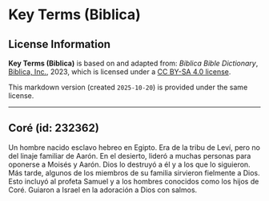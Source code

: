 # Key Terms (Biblica)

## License Information

**Key Terms (Biblica)** is based on and adapted from: _Biblica Bible Dictionary_, [Biblica, Inc.](https://www.biblica.com/), 2023, which is licensed under a [CC BY-SA 4.0 license](https://creativecommons.org/licenses/by-sa/4.0/legalcode.en).

This markdown version (created `2025-10-20`) is provided under the same license.



--------------------------------

## Coré (id: 232362)

Un hombre nacido esclavo hebreo en Egipto. Era de la tribu de Leví, pero no del linaje familiar de Aarón. En el desierto, lideró a muchas personas para oponerse a Moisés y Aarón. Dios lo destruyó a él y a los que lo siguieron. Más tarde, algunos de los miembros de su familia sirvieron fielmente a Dios. Esto incluyó al profeta Samuel y a los hombres conocidos como los hijos de Coré. Guiaron a Israel en la adoración a Dios con salmos.


